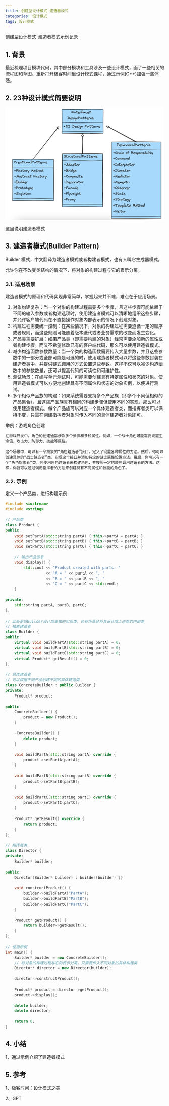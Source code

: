 ```yaml
---
title: 创建型设计模式-建造者模式
categories: 设计模式
tags: 设计模式
---
```


创建型设计模式-建造者模式示例记录

## 1. 背景

最近梳理项目模块代码，其中部分模块和工具涉及一些设计模式，画了一些相关的流程图和草图。重新打开极客时间里设计模式课程，通过示例(C++)加强一些体感。

## 2. 23种设计模式简要说明

![23种设计模式](/images/2024-05-12-20240512100608.png)

这里说明建造者模式

## 3. 建造者模式(Builder Pattern)

Builder 模式，中文翻译为建造者模式或者构建者模式，也有人叫它生成器模式。

允许你在不改变类结构的情况下，将对象的构建过程与它的表示分离。

### 3.1. 适用场景

建造者模式的原理和代码实现非常简单，掌握起来并不难，难点在于应用场景。

1. 对象构建复杂：当一个对象的构建过程需要多个步骤，且这些步骤可能依赖于不同的输入参数或者构建选项时，使用建造者模式可以清晰地组织这些步骤，并允许客户端代码在不直接操作对象内部表示的情况下创建对象。
2. 构建过程需要统一控制：在某些情况下，对象的构建过程需要遵循一定的顺序或者规则，而这些规则可能随着版本迭代或者业务需求的改变而发生变化。
3. 产品类需要扩展：如果产品类（即需要构建的对象）经常需要添加新的属性或者构建步骤，而又不希望修改已有的客户端代码，那么可以使用建造者模式。
4. 减少构造函数参数数量：当一个类的构造函数需要传入大量参数，并且这些参数中的一部分或全部可能是可选的时，使用建造者模式可以将这些参数封装在建造者类中，并提供链式调用的方式设置这些参数。这样不仅可以减少构造函数中的参数数量，还可以提高代码的可读性和可维护性。
5. 测试场景：在编写单元测试时，可能需要创建具有特定属性和状态的对象。使用建造者模式可以方便地创建具有不同属性和状态的对象实例，以便进行测试。
6. 多个相似产品族的构建：如果系统需要支持多个产品族（即多个不同但相似的产品集合），且这些产品族具有相同的构建步骤但使用不同的实现，那么可以使用建造者模式。每个产品族可以对应一个具体建造者类，而指挥者类可以保持不变，只需在创建指挥者对象时传入不同的具体建造者对象即可。

举例：游戏角色创建

    在游戏开发中，角色的创建通常涉及多个步骤和多种属性。例如，一个战士角色可能需要设置生命值、攻击力、防御力、技能等属性。

    这个场景中，可以有一个抽象的“角色建造者”接口，定义了设置各种属性的方法。然后，你可以创建具体的“战士建造者”类，实现这个接口并添加特定的战士属性设置方法。最后，你可以有一个“角色指挥者”类，它使用角色建造者来构建角色，并按照一定的顺序调用建造者的方法。这样，你就可以通过调用指挥者的方法来创建具有不同属性和技能的角色了。

### 3.2. 示例

定义一个产品类，进行构建示例

```cpp
#include <iostream>  
#include <string>  

// 产品类  
class Product {  
public:  
    void setPartA(std::string partA) { this->partA = partA; }  
    void setPartB(std::string partB) { this->partB = partB; }  
    void setPartC(std::string partC) { this->partC = partC; }  
  
    // 输出产品信息  
    void display() {  
        std::cout << "Product created with parts: "  
                  << "A = " << partA << ", "  
                  << "B = " << partB << ", "  
                  << "C = " << partC << std::endl;  
    }  
  
private:  
    std::string partA, partB, partC;  
};  
  
// 此处是将Builder设计成单独的实现类，也有场景会将其设计成上述类的内部类
// 抽象建造者  
class Builder {  
public:  
    virtual void buildPartA(std::string partA) = 0;  
    virtual void buildPartB(std::string partB) = 0;  
    virtual void buildPartC(std::string partC) = 0;  
    virtual Product* getResult() = 0;  
};  
  
// 具体建造者  
// 可以根据不同产品创建不同的具体建造类
class ConcreteBuilder : public Builder {  
private:  
    Product* product;  
  
public:  
    ConcreteBuilder() {  
        product = new Product();  
    }  
  
    ~ConcreteBuilder() {  
        delete product;  
    }  
  
    void buildPartA(std::string partA) override {  
        product->setPartA(partA);  
    }  
  
    void buildPartB(std::string partB) override {  
        product->setPartB(partB);  
    }  
  
    void buildPartC(std::string partC) override {  
        product->setPartC(partC);  
    }  
  
    Product* getResult() override {  
        return product;  
    }  
};  
  
// 指挥者类  
class Director {  
private:  
    Builder* builder;  
  
public:  
    Director(Builder* builder) : builder(builder) {}  
  
    void constructProduct() {  
        builder->buildPartA("PartA");  
        builder->buildPartB("PartB");  
        builder->buildPartC("PartC");  
    }  
  
    Product* getProduct() {  
        return builder->getResult();  
    }  
};  
  
// 使用示例  
int main() {  
    Builder* builder = new ConcreteBuilder();  
    // 将对象的构建过程与它的表示分离，只需要传入不同对象的具体构建类
    Director* director = new Director(builder);  
  
    director->constructProduct();  
  
    Product* product = director->getProduct();  
    product->display();  
  
    delete builder;  
    delete director;  
  
    return 0;  
}
```

## 4. 小结

1、通过示例介绍了建造者模式

## 5. 参考

1、[极客时间：设计模式之美](https://time.geekbang.org/column/article/198614)

2、GPT
